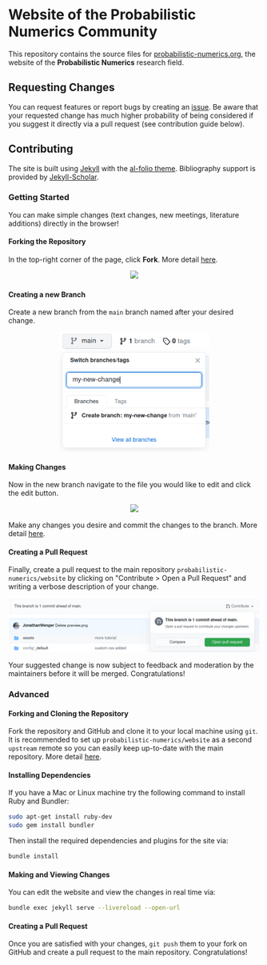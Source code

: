 # Website of the Probabilistic Numerics Community

This repository contains the source files for [probabilistic-numerics.org](probabilistic-numerics.org), the website of the **Probabilistic Numerics** research field.

## Requesting Changes

You can request features or report bugs by creating an [issue](https://github.com/probabilistic-numerics/website/issues). Be aware that your requested change has much higher probability of being considered if you suggest it directly via a pull request (see contribution guide below).

## Contributing

The site is built using [Jekyll](https://jekyllrb.com/) with the [al-folio theme](https://github.com/alshedivat/al-folio). Bibliography support is provided by [Jekyll-Scholar](https://github.com/inukshuk/jekyll-scholar).

### Getting Started

You can make simple changes (text changes, new meetings, literature additions) directly in the browser!

#### Forking the Repository

In the top-right corner of the page, click **Fork**. More detail [here](https://docs.github.com/en/get-started/quickstart/fork-a-repo#forking-a-repository).

<div align="center">
    <img src="https://docs.github.com/assets/images/help/repository/fork_button.jpg" width=400>
</div>

#### Creating a new Branch

Create a new branch from the `main` branch named after your desired change.

<div align="center">
    <img src="assets/img/contributing/creating_a_branch.png" width=300>
</div>

#### Making Changes

Now in the new branch navigate to the file you would like to edit and click the edit button.

<div align="center">
    <img src="https://docs.github.com/assets/images/help/repository/edit-file-edit-button.png" width=300>
</div>

Make any changes you desire and commit the changes to the branch. More detail [here](https://docs.github.com/en/github/managing-files-in-a-repository/managing-files-on-github/editing-files-in-your-repository).

#### Creating a Pull Request

Finally, create a pull request to the main repository `probabilistic-numerics/website` by clicking on "Contribute > Open a Pull Request" and writing a verbose description of your change.

<div align="center">
    <img src="assets/img/contributing/creating_a_pr.png" width=600>
</div>

Your suggested change is now subject to feedback and moderation by the maintainers before it will be merged. Congratulations!

### Advanced

#### Forking and Cloning the Repository
Fork the repository and GitHub and clone it to your local machine using `git`. It is recommended to set up `probabilistic-numerics/website` as a second `upstream` remote so you can easily keep up-to-date with the main repository. More detail [here](https://git-scm.com/book/en/v2/Git-Basics-Working-with-Remotes).

#### Installing Dependencies

If you have a Mac or Linux machine try the following command to install Ruby and Bundler:

```bash
sudo apt-get install ruby-dev
sudo gem install bundler
```

Then install the required dependencies and plugins for the site via:

```bash
bundle install
```

#### Making and Viewing Changes

You can edit the website and view the changes in real time via:

```bash
bundle exec jekyll serve --livereload --open-url
```


#### Creating a Pull Request
Once you are satisfied with your changes, `git push` them to your fork on GitHub and create a pull request to the main repository. Congratulations!
